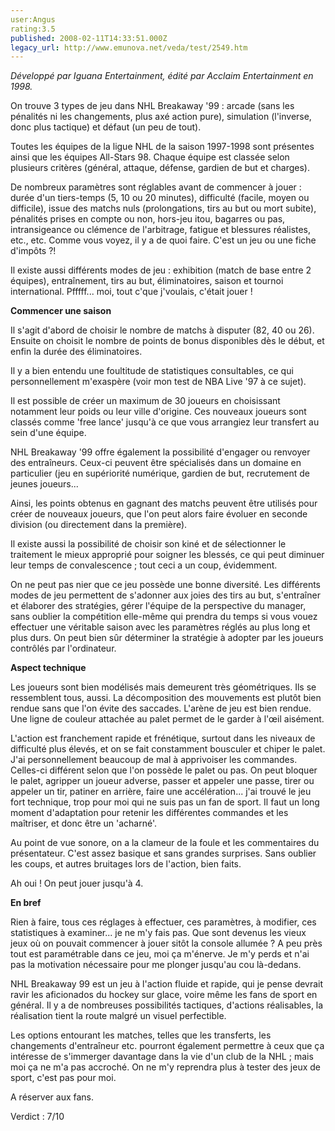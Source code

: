 ```yaml
---
user:Angus
rating:3.5
published: 2008-02-11T14:33:51.000Z
legacy_url: http://www.emunova.net/veda/test/2549.htm
---
```

_Développé par Iguana Entertainment, édité par Acclaim Entertainment en 1998\._  

  

On trouve 3 types de jeu dans NHL Breakaway '99 : arcade (sans les pénalités ni les changements, plus axé action pure), simulation (l'inverse, donc plus tactique) et défaut (un peu de tout).  

Toutes les équipes de la ligue NHL de la saison 1997-1998 sont présentes ainsi que les équipes All-Stars 98\. Chaque équipe est classée selon plusieurs critères (général, attaque, défense, gardien de but et charges).  

  

De nombreux paramètres sont réglables avant de commencer à jouer : durée d'un tiers-temps (5, 10 ou 20 minutes), difficulté (facile, moyen ou difficile), issue des matchs nuls (prolongations, tirs au but ou mort subite), pénalités prises en compte ou non, hors-jeu itou, bagarres ou pas, intransigeance ou clémence de l'arbitrage, fatigue et blessures réalistes, etc., etc. Comme vous voyez, il y a de quoi faire. C'est un jeu ou une fiche d'impôts ?!  

  

Il existe aussi différents modes de jeu : exhibition (match de base entre 2 équipes), entraînement, tirs au but, éliminatoires, saison et tournoi international. Pfffff... moi, tout c'que j'voulais, c'était jouer !  

  

**Commencer une saison**  

  

Il s'agit d'abord de choisir le nombre de matchs à disputer (82, 40 ou 26). Ensuite on choisit le nombre de points de bonus disponibles dès le début, et enfin la durée des éliminatoires.  

Il y a bien entendu une foultitude de statistiques consultables, ce qui personnellement m'exaspère (voir mon test de NBA Live '97 à ce sujet).  

  

Il est possible de créer un maximum de 30 joueurs en choisissant notamment leur poids ou leur ville d'origine. Ces nouveaux joueurs sont classés comme 'free lance' jusqu'à ce que vous arrangiez leur transfert au sein d'une équipe.  

  

NHL Breakaway '99 offre également la possibilité d'engager ou renvoyer des entraîneurs. Ceux-ci peuvent être spécialisés dans un domaine en particulier (jeu en supériorité numérique, gardien de but, recrutement de jeunes joueurs...  

Ainsi, les points obtenus en gagnant des matchs peuvent être utilisés pour créer de nouveaux joueurs, que l'on peut alors faire évoluer en seconde division (ou directement dans la première).  

  

Il existe aussi la possibilité de choisir son kiné et de sélectionner le traitement le mieux approprié pour soigner les blessés, ce qui peut diminuer leur temps de convalescence ; tout ceci a un coup, évidemment.  

  

On ne peut pas nier que ce jeu possède une bonne diversité. Les différents modes de jeu permettent de s'adonner aux joies des tirs au but, s'entraîner et élaborer des stratégies, gérer l'équipe de la perspective du manager, sans oublier la compétition elle-même qui prendra du temps si vous vouez effectuer une véritable saison avec les paramètres réglés au plus long et plus durs. On peut bien sûr déterminer la stratégie à adopter par les joueurs contrôlés par l'ordinateur.  

  

**Aspect technique**  

  

Les joueurs sont bien modélisés mais demeurent très géométriques. Ils se ressemblent tous, aussi. La décomposition des mouvements est plutôt bien rendue sans que l'on évite des saccades. L'arène de jeu est bien rendue. Une ligne de couleur attachée au palet permet de le garder à l'œil aisément.  

  

L'action est franchement rapide et frénétique, surtout dans les niveaux de difficulté plus élevés, et on se fait constamment bousculer et chiper le palet. J'ai personnellement beaucoup de mal à apprivoiser les commandes. Celles-ci différent selon que l'on possède le palet ou pas. On peut bloquer le palet, agripper un joueur adverse, passer et appeler une passe, tirer ou appeler un tir, patiner en arrière, faire une accélération... j'ai trouvé le jeu fort technique, trop pour moi qui ne suis pas un fan de sport. Il faut un long moment d'adaptation pour retenir les différentes commandes et les maîtriser, et donc être un 'acharné'.  

  

Au point de vue sonore, on a la clameur de la foule et les commentaires du présentateur. C'est assez basique et sans grandes surprises. Sans oublier les coups, et autres bruitages lors de l'action, bien faits.  

  

Ah oui ! On peut jouer jusqu'à 4\.  

  

**En bref**  

  

Rien à faire, tous ces réglages à effectuer, ces paramètres, à modifier, ces statistiques à examiner... je ne m'y fais pas. Que sont devenus les vieux jeux où on pouvait commencer à jouer sitôt la console allumée ? A peu près tout est paramétrable dans ce jeu, moi ça m'énerve. Je m'y perds et n'ai pas la motivation nécessaire pour me plonger jusqu'au cou là-dedans.  

NHL Breakaway 99 est un jeu à l'action fluide et rapide, qui je pense devrait ravir les aficionados du hockey sur glace, voire même les fans de sport en général. Il y a de nombreuses possibilités tactiques, d'actions réalisables, la réalisation tient la route malgré un visuel perfectible.  

Les options entourant les matches, telles que les transferts, les changements d'entraîneur etc. pourront également permettre à ceux que ça intéresse de s'immerger davantage dans la vie d'un club de la NHL ; mais moi ça ne m'a pas accroché. On ne m'y reprendra plus à tester des jeux de sport, c'est pas pour moi.  

A réserver aux fans.  

  

Verdict : 7/10